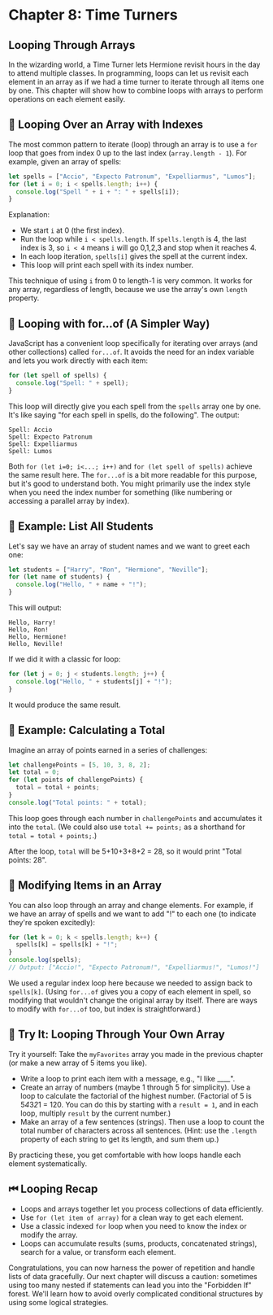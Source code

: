 # Chapter 8: Time Turners

## Looping Through Arrays

In the wizarding world, a Time Turner lets Hermione revisit hours in the day to attend multiple classes. In programming, loops can let us revisit each element in an array as if we had a time turner to iterate through all items one by one. This chapter will show how to combine loops with arrays to perform operations on each element easily.

## 📜 Looping Over an Array with Indexes

The most common pattern to iterate (loop) through an array is to use a `for` loop that goes from index 0 up to the last index (`array.length - 1`). For example, given an array of spells:

```js
let spells = ["Accio", "Expecto Patronum", "Expelliarmus", "Lumos"];
for (let i = 0; i < spells.length; i++) {
  console.log("Spell " + i + ": " + spells[i]);
}
```

Explanation:

- We start `i` at 0 (the first index).
- Run the loop while `i < spells.length`. If `spells.length` is 4, the last index is 3, so `i < 4` means `i` will go 0,1,2,3 and stop when it reaches 4.
- In each loop iteration, `spells[i]` gives the spell at the current index.
- This loop will print each spell with its index number.

This technique of using `i` from 0 to length-1 is very common. It works for any array, regardless of length, because we use the array's own `length` property.

## 🚀 Looping with for...of (A Simpler Way)

JavaScript has a convenient loop specifically for iterating over arrays (and other collections) called `for...of`. It avoids the need for an index variable and lets you work directly with each item:

```js
for (let spell of spells) {
  console.log("Spell: " + spell);
}
```

This loop will directly give you each spell from the `spells` array one by one. It's like saying "for each spell in spells, do the following". The output:

```
Spell: Accio
Spell: Expecto Patronum
Spell: Expelliarmus
Spell: Lumos
```

Both `for (let i=0; i<...; i++)` and `for (let spell of spells)` achieve the same result here. The `for...of` is a bit more readable for this purpose, but it's good to understand both. You might primarily use the index style when you need the index number for something (like numbering or accessing a parallel array by index).

## 🌟 Example: List All Students

Let's say we have an array of student names and we want to greet each one:

```js
let students = ["Harry", "Ron", "Hermione", "Neville"];
for (let name of students) {
  console.log("Hello, " + name + "!");
}
```

This will output:

```
Hello, Harry!
Hello, Ron!
Hello, Hermione!
Hello, Neville!
```

If we did it with a classic for loop:

```js
for (let j = 0; j < students.length; j++) {
  console.log("Hello, " + students[j] + "!");
}
```

It would produce the same result.

## 🎒 Example: Calculating a Total

Imagine an array of points earned in a series of challenges:

```js
let challengePoints = [5, 10, 3, 8, 2];
let total = 0;
for (let points of challengePoints) {
  total = total + points;
}
console.log("Total points: " + total);
```

This loop goes through each number in `challengePoints` and accumulates it into the `total`. (We could also use `total += points;` as a shorthand for `total = total + points;`.)

After the loop, `total` will be 5+10+3+8+2 = 28, so it would print "Total points: 28".

## 🔄 Modifying Items in an Array

You can also loop through an array and change elements. For example, if we have an array of spells and we want to add "!" to each one (to indicate they're spoken excitedly):

```js
for (let k = 0; k < spells.length; k++) {
  spells[k] = spells[k] + "!";
}
console.log(spells);
// Output: ["Accio!", "Expecto Patronum!", "Expelliarmus!", "Lumos!"]
```

We used a regular index loop here because we needed to assign back to `spells[k]`. (Using `for...of` gives you a copy of each element in spell, so modifying that wouldn't change the original array by itself. There are ways to modify with `for...of` too, but index is straightforward.)

## 📝 Try It: Looping Through Your Own Array

Try it yourself: Take the `myFavorites` array you made in the previous chapter (or make a new array of 5 items you like).

- Write a loop to print each item with a message, e.g., "I like \_\_\_\_".
- Create an array of numbers (maybe 1 through 5 for simplicity). Use a loop to calculate the factorial of the highest number. (Factorial of 5 is 5*4*3*2*1 = 120. You can do this by starting with a `result = 1`, and in each loop, multiply `result` by the current number.)
- Make an array of a few sentences (strings). Then use a loop to count the total number of characters across all sentences. (Hint: use the `.length` property of each string to get its length, and sum them up.)

By practicing these, you get comfortable with how loops handle each element systematically.

## ⏮ Looping Recap

- Loops and arrays together let you process collections of data efficiently.
- Use `for (let item of array)` for a clean way to get each element.
- Use a classic indexed `for` loop when you need to know the index or modify the array.
- Loops can accumulate results (sums, products, concatenated strings), search for a value, or transform each element.

Congratulations, you can now harness the power of repetition and handle lists of data gracefully. Our next chapter will discuss a caution: sometimes using too many nested if statements can lead you into the "Forbidden If" forest. We'll learn how to avoid overly complicated conditional structures by using some logical strategies.
